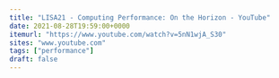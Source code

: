 ```yaml
---
title: "LISA21 - Computing Performance: On the Horizon - YouTube"
date: 2021-08-28T19:59:00+0000
itemurl: "https://www.youtube.com/watch?v=5nN1wjA_S30"
sites: "www.youtube.com"
tags: ["performance"]
draft: false
---
```


